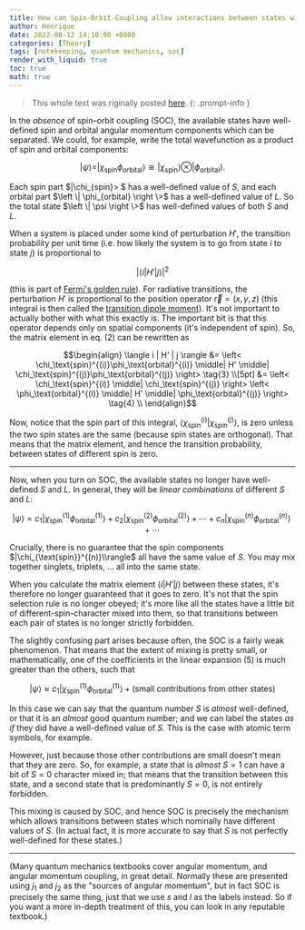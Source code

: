 ```yaml
---
title: How can Spin-Orbit-Coupling allow interactions between states with different multiplicities?
author: Henrique
date: 2022-08-12 14:10:00 +0800
categories: [Theory]
tags: [notekeeping, quantum mechanics, soc]
render_with_liquid: true
toc: true
math: true
---
```


> This whole text was riginally posted [here](https://chemistry.stackexchange.com/questions/159555/how-can-spin-orbit-coupling-allow-interactions-between-states-with-different-mul).
{: .prompt-info }

In the *absence* of spin–orbit coupling (SOC), the available states have well-defined spin and orbital angular momentum components which can be separated. We could, for example, write the total wavefunction as a product of spin and orbital components:

$$|\psi\rangle = |\chi_{\text{spin}}\phi_{\text{orbital}}\rangle \cong |\chi_{\text{spin}}\rangle \otimes |\phi_{\text{orbital}}\rangle. \tag{1}$$

Each spin part $\|\chi_{spin}\> $ has a well-defined value of $S$, and each orbital part $\left \| \phi_{orbital} \right \>$ has a well-defined value of $L$. So the total state $\left \| \psi \right \>$ has well-defined values of both $S$ and $L$.

When a system is placed under some kind of perturbation $H'$, the transition probability per unit time (i.e. how likely the system is to go from state $i$ to state $j$) is proportional to

$$| \langle i | H' | j \rangle |^2  \tag{2}$$

(this is part of [Fermi's golden rule](https://en.wikipedia.org/wiki/Fermi%27s_golden_rule)). For radiative transitions, the perturbation $H'$ is proportional to the position operator $\vec{r} = (x, y, z)$ (this integral is then called the [transition dipole moment](https://en.wikipedia.org/wiki/Transition_dipole_moment)). It's not important to actually bother with what this exactly is. The important bit is that this operator depends only on spatial components (it's independent of spin). So, the matrix element in eq. $(2)$ can be rewritten as

$$\begin{align}
\langle i | H' | j \rangle &= \left< \chi_\text{spin}^{(i)}\phi_\text{orbital}^{(i)} \middle| H' \middle| \chi_\text{spin}^{(j)}\phi_\text{orbital}^{(j)} \right> \tag{3} \\[5pt]
&= \left< \chi_\text{spin}^{(i)} \middle| \chi_\text{spin}^{(j)} \right> \left< \phi_\text{orbital}^{(i)} \middle| H' \middle| \phi_\text{orbital}^{(j)} \right> \tag{4} \\
\end{align}$$

Now, notice that the spin part of this integral, $\langle \chi_\text{spin}^{(i)} | \chi_\text{spin}^{(j)} \rangle$, is zero unless the two spin states are the same (because spin states are orthogonal). That means that the matrix element, and hence the transition probability, between states of different spin is zero.

-------

Now, when you turn on SOC, the available states no longer have well-defined $S$ and $L$. In general, they will be *linear combinations* of different $S$ and $L$:

$$|\psi\rangle = c_1\left|\chi_{\text{spin}}^{(1)}\phi_{\text{orbital}}^{(1)}\right> + c_2\left|\chi_{\text{spin}}^{(2)}\phi_{\text{orbital}}^{(2)}\right> +  ​\cdots + c_n\left|\chi_{\text{spin}}^{(n)}\phi_{\text{orbital}}^{(n)}\right> + \cdots \tag{5}$$

Crucially, there is no guarantee that the spin components $|\chi_{\text{spin}}^{(n)}\\rangle$ all have the same value of $S$. You may mix together singlets, triplets, ... all into the same state.

When you calculate the matrix element $\langle i | H' | j \rangle$ between these states, it's therefore no longer guaranteed that it goes to zero. It's not that the spin selection rule is no longer obeyed; it's more like all the states have a little bit of different-spin-character mixed into them, so that transitions between each pair of states is no longer strictly forbidden.

The slightly confusing part arises because often, the SOC is a fairly weak phenomenon. That means that the extent of mixing is pretty small, or mathematically, one of the coefficients in the linear expansion $(5)$ is much greater than the others, such that

$$|\psi\rangle \approx c_1\left|\chi_{\text{spin}}^{(1)}\phi_{\text{orbital}}^{(1)}\right> + \text{(small contributions from other states)} \tag{6}$$

In this case we can say that the quantum number $S$ is *almost* well-defined, or that it is an *almost* good quantum number; and we can label the states *as if* they did have a well-defined value of $S$. This is the case with atomic term symbols, for example.

However, just because those other contributions are small doesn't mean that they are zero. So, for example, a state that is *almost* $S = 1$ can have a bit of $S = 0$ character mixed in; that means that the transition between this state, and a second state that is predominantly $S = 0$, is not entirely forbidden.

This mixing is caused by SOC, and hence SOC is precisely the mechanism which allows transitions between states which nominally have different values of $S$. (In actual fact, it is more accurate to say that $S$ is not perfectly well-defined for these states.)

-----

(Many quantum mechanics textbooks cover angular momentum, and angular momentum coupling, in great detail. Normally these are presented using $j_1$ and $j_2$ as the "sources of angular momentum", but in fact SOC is precisely the same thing, just that we use $s$ and $l$ as the labels instead. So if you want a more in-depth treatment of this, you can look in any reputable textbook.)